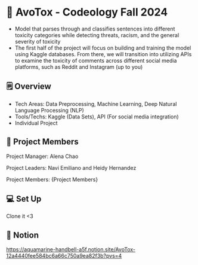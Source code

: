 # 🥑 AvoTox - Codeology Fall 2024
- Model that parses through and classifies sentences into different toxicity categories while detecting threats, racism, and the general severity of toxicity
- The first half of the project will focus on building and training the model using Kaggle databases. From there, we will transition into utilizing APIs to examine the toxicity of comments across different social media platforms, such as Reddit and Instagram (up to you)

## 🗒️ Overview 
- Tech Areas: Data Preprocessing, Machine Learning, Deep Natural Language Processing (NLP)
- Tools/Techs: Kaggle (Data Sets), API (For social media integration)
- Individual Project

## 👫 Project Members

Project Manager: Alena Chao

Project Leaders: Navi Emiliano and Heidy Hernandez

Project Members: {Project Members}

## 💻 Set Up

Clone it <3

##  💌 Notion
https://aquamarine-handbell-a5f.notion.site/AvoTox-12a4440fee584bc6a66c750a9ea82f3b?pvs=4
